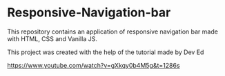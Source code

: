 # Responsive-Navigation-bar
This repository contains an application of responsive navigation bar made with HTML, CSS and Vanilla JS.

This project was created with the help of the tutorial made by Dev Ed

https://www.youtube.com/watch?v=gXkqy0b4M5g&t=1286s
